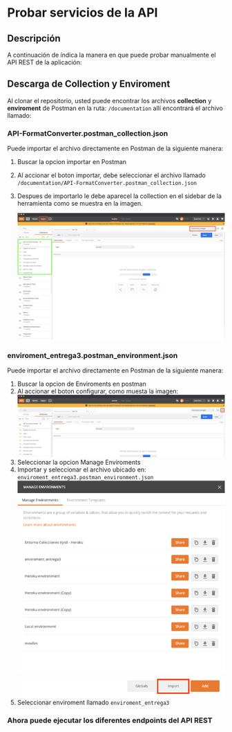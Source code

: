 # Probar servicios de la API

## Descripción

A continuación de índica la manera en que puede probar manualmente el API REST de la aplicación:

## Descarga de Collection y Enviroment

Al clonar el repositorio, usted puede encontrar los archivos **collection** y **enviroment** de Postman en la ruta: `/documentation` allí encontrará el archivo llamado:

### API-FormatConverter.postman_collection.json

Puede importar el archivo directamente en Postman de la siguiente manera:
 1. Buscar la opcion importar en Postman
 2. Al accionar el boton importar, debe seleccionar el archivo llamado `/documentation/API-FormatConverter.postman_collection.json`
 3. Despues de importarlo le debe aparecel la collection en el sidebar de la herramienta como se muestra en la imagen.

    ![capture1](./resources/capture1.png)

### enviroment_entrega3.postman_environment.json

Puede importar el archivo directamente en Postman de la siguiente manera:
 1. Buscar la opcion de Enviroments en postman
 2. Al accionar el boton configurar, como muesta la imagen:
    ![capture2](./resources/capture2.png)
 3. Seleccionar la opcion Manage Enviroments
 4. Importar y seleccionar el archivo ubicado en: `enviroment_entrega3.postman_environment.json`
    ![capture3](./resources/capture3.png)
 5. Seleccionar enviroment llamado `enviroment_entrega3`

 ### Ahora puede ejecutar los diferentes endpoints del **API REST** 